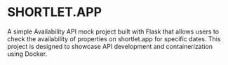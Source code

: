 # SHORTLET.APP
 A simple Availability API mock project built with Flask that allows users to check the availability of properties on shortlet.app for specific dates. This project is designed to showcase API development and containerization using Docker.

